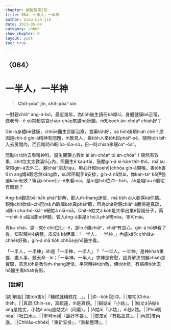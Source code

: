 ```yaml
---
chapter: 鹹酸甜第2冊
title: 064. 一半人，一半神
author: Siau Lah-jih
date: 2021-05-04
category: chheh
show_chapter: 0
layout: post
toc: true
---
```


## 〈064〉
# 一半人，一半神
> **Chi̍t-pòaⁿ jîn, chi̍t-pòaⁿ sîn**

一對親chiâⁿ ang-á-bó͘，最近幾年，為tio̍h後生讀冊bē順sī，身體健康bē正常，做老母--ê sù常都哀哀cha̍p-cha̍p來講hō͘阮聽，m̄知boeh án-chóaⁿ chiah好？

Gín-á身體bē健康，chhōe醫生診斷治療，食藥to̍h好，ná tio̍h操煩hiah chē？原因是chit-ê gín-á精神有問題，m̄敢見人，看tio̍h人來to̍h起pháiⁿ-sè，隨時to̍h bih入去房間內，而且暗時m̄睏lōa-lōa-sô，日--時chiah來睏òaⁿ-òaⁿ。

阮勸in tio̍h去看精神科。醫生開藥方教in ài án-chóaⁿ tú án-chóaⁿ！果然有效果，chit位太太歡喜tī心內，照醫生ê kau-tài，鼓勵gín-á sì-kòe thit-thô，mā sù常陪gín-á去外口，親chiâⁿ朋友tau，用心計較boeh引chhōa gín-á開嘴。害to̍h害tī in ang婿ê觀念無kāng款，sù常阻礙伊ê安排，gín-á nā無ài，你kan-taⁿ kā伊強迫kám有效？等我chhōe仙--ê來看māi，是m̄是toh位沖--tio̍h，a̍h是咱tau ê厝宅有問題？

Ang-bó͘觀念bē-ha̍h pháiⁿ排解，勸人m̄-thang迷信，mā tio̍h ài人歡喜kā你聽。親像chit款tāi-chì阮mā m̄敢講kah真pháiⁿ聽，因為chit對親chiâⁿ ê關係是真疏，a舅in cha-bó͘-kiáⁿ ê細姑á niā-niā。Chit-ê姑丈á koh是大學出業ê智識分子，萬一chit-ê a姑á講hō͘伊聽，管人êng-á事是ē hō͘人phùi嘴nōa，寧可mài。

真ka-chài，請--來ê chit位仙--ê，是in ê親chiâⁿ，chiâⁿ有良心，gín-á hō͘伊看了後，知影精神ê病體，皮皮á kā伊講：「一半人，一半神。」內底kā你 chhiâu-chhe̍k好勢，gín-á mā tio̍h chhōa去hō͘醫生看。

「一半人，一半神」a̍h是「一半神，一半人」？「一半人，一半神」是神khah重要，盡人事，聽天命--lò͘；「一半神，一半人」求神是安慰，認真解決問題chiah是實際，意思to̍h是教你m̄-thang迷信，平常時神tio̍h敬，佛tio̍h修，有病疼tio̍h去hō͘醫生看khah有影。

### 【註解】

|詞|解說|
|害to̍h害tī|『糟糕就糟糕在…』。|
|沖--tio̍h|犯沖。|
|厝宅|Chhù-the̍h。|
|真疏|Chin-se，真疏遠，m̄是真親。|
|細姑á|『小姑』。|
|姑丈á|A姑ê ang是姑丈，小姑ê ang是姑丈á（同輩）。|
|A姑á|『小姑』，m̄是a姑。|
|Phùi嘴nōa|『吐口水』。|
|寧可mài|『最好不要』。|
|皮皮á|『有點故意』。|
|內底|厝內底。|
|Chhiâu-chhe̍k|『重新安排』，『重新整理』。|
